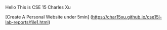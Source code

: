 Hello This is CSE 15 
Charles Xu

[Create A Personal Website under 5min] (https://char15xu.github.io/cse15l-lab-reports/file1.html)
